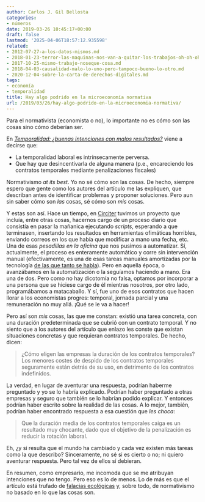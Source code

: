```yaml
---
author: Carlos J. Gil Bellosta
categories:
- números
date: 2019-03-26 10:45:17+00:00
draft: false
lastmod: '2025-04-06T18:57:12.935598'
related:
- 2012-07-27-a-los-datos-mismos.md
- 2018-01-23-terror-las-maquinas-nos-van-a-quitar-los-trabajos-oh-oh-oh-uh-uh-uh.md
- 2017-10-25-mismo-trabajo-noseque-cosa.md
- 2018-04-03-causalidad-malo-lo-uno-pero-tampoco-bueno-lo-otro.md
- 2020-12-04-sobre-la-carta-de-derechos-digitales.md
tags:
- economía
- temporalidad
title: Hay algo podrido en la microeconomía normativa
url: /2019/03/26/hay-algo-podrido-en-la-microeconomia-normativa/
---
```


Para el normativista (economista o no), lo importante no es cómo son las cosas sino cómo deberían ser.

En [_Temporalidad: ¿buenas intenciones con malos resultados?_](http://nadaesgratis.es/bentolila/temporalidad-buenas-intenciones-con-malos-resultados) viene a decirse que:

* La temporalidad laboral es intrínsecamente perversa.
* Que hay que desincentivarla de alguna manera (p.e., encareciendo los contratos temporales mediante penalizaciones fiscales)

Normativismo _at its best_. Yo no sé cómo son las cosas. De hecho, siempre espero que gente como los autores del artículo me las expliquen, que describan antes de identificar problemas y proponer soluciones. Pero aun sin saber cómo son _las_ cosas, sé cómo son _mis_ cosas.

Y estas son así. Hace un tiempo, en [Circiter](http://www.circiter.es) tuvimos un proyecto que incluía, entre otras cosas, hacernos cargo de un proceso diario que consistía en pasar la mañanica ejecutando _scripts_, esperando a que terminasen, insertando los resultados en herramientas ofimáticas horribles, enviando correos en los que había que modificar a mano una fecha, etc. Una de esas _pesadillas en la oficina_ que nos pusimos a automatizar. Sí, actualmente, el proceso es enteramente automático y corre sin intervención manual (efectivamente, es una de esas tareas manuales amortizadas por la tecnología [de las que tanto se habla](https://scholar.google.es/scholar?q=technology+replacing+humans&hl=es&as_sdt=0&as_vis=1&oi=scholart)). Pero en aquella época, o avanzábamos en la automatización o la seguíamos haciendo a mano. Era una de dos. Pero como no hay dicotomía no falsa, optamos por incorporar a una persona que se hiciese cargo de él mientras nosotros, por otro lado, programábamos a matacaballo. Y sí, fue uno de esos contratos que hacen llorar a los economistas progres: temporal, jornada parcial y una remuneración no muy allá. ¡Qué se le va a hacer!

Pero así son _mis_ cosas, las que me constan: existió una tarea concreta, con una duración predeterminada que se cubrió con un contrato temporal. Y no siento que a los autores del artículo que enlazo les conste que existan situaciones concretas y que requieran contratos temporales. De hecho, dicen:

>¿Cómo eligen las empresas la duración de los contratos temporales? Los menores costes de despido de los contratos temporales seguramente están detrás de su uso, en detrimento de los contratos indefinidos.

La verdad, en lugar de aventurar una respuesta, podrían haberme preguntado y yo se lo habría explicado. Podrían haber preguntado a otras empresas y seguro que también se lo habrían podido explicar. Y entonces podrían haber escrito sobre la realidad de las cosas. A lo mejor, también, podrían haber encontrado respuesta a esa cuestión que _les choca_:

>Que la duración media de los contratos temporales caiga es un resultado muy chocante, dado que el objetivo de la penalización es reducir la rotación laboral.

Eh, ¿y si resulta que el mundo ha cambiado y cada vez existen más tareas como la que describo? Sinceramente, no sé si es cierto o no; ni quiero aventurar respuesta. Pero tal vez de ellos sí debieran.

En resumen, como empresario, me incomoda que se me atribuyan intenciones que no tengo. Pero eso es lo de menos. Lo de más es que el artículo está trufado de [falacias ecológicas](https://es.wikipedia.org/wiki/Falacia_ecol%C3%B3gica) y, sobre todo, de normativismo no basado en lo que las cosas son.